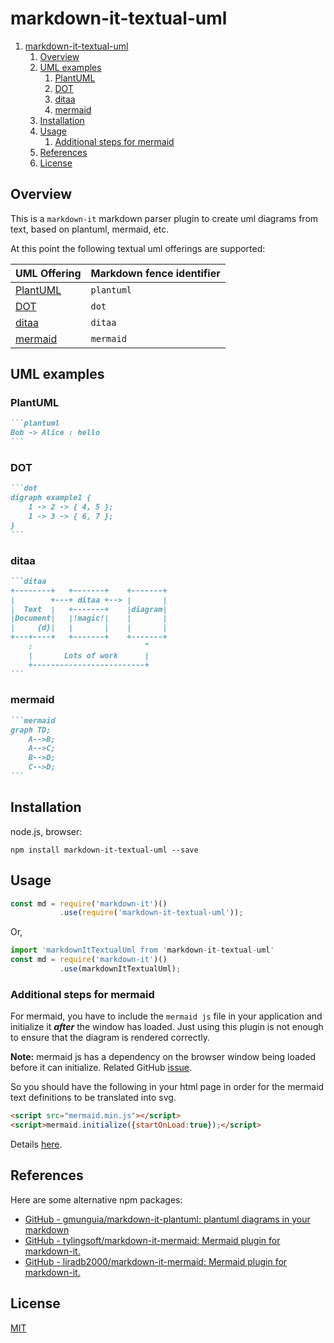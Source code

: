 # markdown-it-textual-uml

1. [markdown-it-textual-uml](#markdown-it-textual-uml)
   1. [Overview](#overview)
   2. [UML examples](#uml-examples)
      1. [PlantUML](#plantuml)
      2. [DOT](#dot)
      3. [ditaa](#ditaa)
      4. [mermaid](#mermaid)
   3. [Installation](#installation)
   4. [Usage](#usage)
      1. [Additional steps for mermaid](#additional-steps-for-mermaid)
   5. [References](#references)
   6. [License](#license)

## Overview

This is a `markdown-it` markdown parser plugin to create uml diagrams from text, based on plantuml, mermaid, etc.

At this point the following textual uml offerings are supported:

| UML Offering                                                | Markdown fence identifier |
| ----------------------------------------------------------- | ------------------------- |
| [PlantUML](http://plantuml.com/)                            | `plantuml`                |
| [DOT](https://graphviz.gitlab.io/_pages/doc/info/lang.html) | `dot`                     |
| [ditaa](http://ditaa.sourceforge.net/)                      | `ditaa`                   |
| [mermaid](https://github.com/knsv/mermaid)                  | `mermaid`                 |

## UML examples

### PlantUML

````markdown
```plantuml
Bob -> Alice : hello
```
````

### DOT

````markdown
```dot
digraph example1 {
    1 -> 2 -> { 4, 5 };
    1 -> 3 -> { 6, 7 };
}
```
````

### ditaa

````markdown
```ditaa
+--------+   +-------+    +-------+
|        +---+ ditaa +--> |       |
|  Text  |   +-------+    |diagram|
|Document|   |!magic!|    |       |
|     {d}|   |       |    |       |
+---+----+   +-------+    +-------+
	:                         ^
	|       Lots of work      |
	+-------------------------+
```
````

### mermaid

````markdown
```mermaid
graph TD;
    A-->B;
    A-->C;
    B-->D;
    C-->D;
```
````

## Installation

node.js, browser:

```text
npm install markdown-it-textual-uml --save
```

## Usage

```javascript
const md = require('markdown-it')()
           .use(require('markdown-it-textual-uml'));
```

Or,

```javascript
import 'markdownItTextualUml from 'markdown-it-textual-uml'
const md = require('markdown-it')()
           .use(markdownItTextualUml);
```

### Additional steps for mermaid

For mermaid, you have to include the `mermaid js` file in your application and initialize it **_after_** the window has loaded. Just using this plugin is not enough to ensure that the diagram is rendered correctly.

**Note:** mermaid js has a dependency on the browser window being loaded before it can initialize. Related GitHub [issue](https://github.com/knsv/mermaid/issues/485).

So you should have the following in your html page in order for the mermaid text definitions to be translated into svg.

```html
<script src="mermaid.min.js"></script>
<script>mermaid.initialize({startOnLoad:true});</script>
```

Details [here](https://mermaidjs.github.io/#/usage?id=simple-usage-on-a-web-page).

## References

Here are some alternative npm packages:

- [GitHub - gmunguia/markdown-it-plantuml: plantuml diagrams in your markdown](https://github.com/gmunguia/markdown-it-plantuml)
- [GitHub - tylingsoft/markdown-it-mermaid: Mermaid plugin for markdown-it.](https://github.com/tylingsoft/markdown-it-mermaid)
- [GitHub - liradb2000/markdown-it-mermaid: Mermaid plugin for markdown-it.](https://github.com/liradb2000/markdown-it-mermaid)

## License

[MIT](https://github.com/manastalukdar/markdown-it-textual-uml/blob/master/LICENSE)

